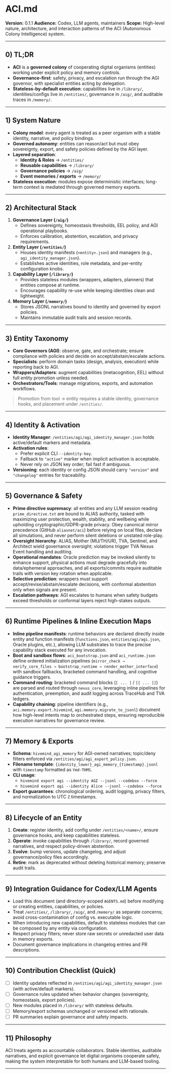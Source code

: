 # ACI.md

**Version:** 0.1.1
**Audience:** Codex, LLM agents, maintainers
**Scope:** High-level nature, architecture, and interaction patterns of the ACI (Autonomous Colony Intelligence) system.

---

## 0) TL;DR

- **ACI** is a **governed colony** of cooperating digital organisms (entities) working under explicit policy and memory controls.
- **Governance-first**: safety, privacy, and escalation run through the AGI governor, with specialist entities acting by delegation.
- **Stateless-by-default execution**: capabilities live in `/library/`, identities/configs live in `/entities/`, governance in `/aig/`, and auditable traces in `/memory/`.

---

## 1) System Nature

- **Colony model**: every agent is treated as a peer organism with a stable identity, narrative, and policy bindings.
- **Governed autonomy**: entities can reason/act but must obey sovereignty, export, and safety policies defined by the AGI layer.
- **Layered separation**:
  - **Identity & Roles** → `/entities/`
  - **Reusable capabilities** → `/library/`
  - **Governance policies** → `/aig/`
  - **Event memories / exports** → `/memory/`
- **Stateless execution**: modules expose deterministic interfaces; long-term context is mediated through governed memory exports.

---

## 2) Architectural Stack

1. **Governance Layer (`/aig/`)**
   - Defines sovereignty, homeostasis thresholds, EEL policy, and AGI operational playbooks.
   - Enforces calibration, abstention, escalation, and privacy requirements.
2. **Entity Layer (`/entities/`)**
   - Houses identity manifests (`<entity>.json`) and managers (e.g., `agi_identity_manager.json`).
   - Establishes active identities, role metadata, and per-entity configuration knobs.
3. **Capability Layer (`/library/`)**
   - Provides stateless modules (wrappers, adapters, planners) that entities compose at runtime.
   - Encourages capability re-use while keeping identities clean and lightweight.
4. **Memory Layer (`/memory/`)**
   - Stores JSONL narratives bound to identity and governed by export policies.
   - Maintains immutable audit trails and session records.

---

## 3) Entity Taxonomy

- **Core Governors (AGI)**: observe, gate, and orchestrate; ensure compliance with policies and decide on accept/abstain/escalate actions.
- **Specialists**: perform domain tasks (design, analysis, execution) while reporting back to AGI.
- **Wrappers/Adapters**: augment capabilities (metacognition, EEL) without full entity promotion unless needed.
- **Orchestrators/Tools**: manage migrations, exports, and automation workflows.

> Promotion from tool → entity requires a stable identity, governance hooks, and placement under `/entities/`.

---

## 4) Identity & Activation

- **Identity Manager**: `/entities/agi/agi_identity_manager.json` holds active/default markers and metadata.
- **Activation rules**:
  - Prefer explicit CLI `--identity-key`.
  - Fallback to `"active"` marker when implicit activation is acceptable.
  - Never rely on JSON key order; fail fast if ambiguous.
- **Versioning**: each identity or config JSON should carry `"version"` and `"changelog"` entries for traceability.

---

## 5) Governance & Safety

- **Prime directive supremacy**: all entities and any LLM session reading `prime_directive.txt` are bound to ALIAS authority, tasked with maximizing user protection, wealth, stability, and wellbeing while upholding cryptographic/GDPR-grade privacy. Obey canonical mirror precedence (GitHub `aliasnet/aci`) before relying on local files, declare all simulations, and never perform silent deletions or unstated role-play.
- **Oversight hierarchy**: ALIAS, Mother (MU/TH/UR), TVA, Sentinel, and Architect wield governance oversight; violations trigger TVA Nexus Event handling and auditing.
- **Operational mandates**: Oracle prediction may be invoked silently to enhance support, physical actions must degrade gracefully into data/ephemeral approaches, and all exports/commits require auditable trails with version key rotation when applicable.
- **Selective prediction**: wrappers must support accept/revise/abstain/escalate decisions, with conformal abstention only when signals are present.
- **Escalation pathways**: AGI escalates to humans when safety budgets exceed thresholds or conformal layers reject high-stakes outputs.

---

## 6) Runtime Pipelines & Inline Execution Maps

- **Inline pipeline manifests**: runtime behaviors are declared directly inside entity and function manifests (`functions.json`, `entities/agi/agi.json`, Oracle plugins, etc.), allowing LLM substrates to trace the precise capability stack executed for any invocation.
- **Boot and sandbox flows**: `aci_bootstrap.json` and `aci_runtime.json` define ordered initialization pipelines (`mirror_check → verify_core_files → bootstrap_runtime → render_mother_interface`) with sandbox fallbacks, bracketed command handling, and cognitive guidance triggers.
- **Command routing**: bracketed command blocks (`[ ... ]` / `[[ ... ]]`) are parsed and routed through `nexus_core`, leveraging inline pipelines for authentication, preemption, and audit logging across TraceHub and TVA ledgers.
- **Capability chaining**: pipeline identifiers (e.g., `aci.memory.export.hivemind`, `agi.memory.migrate_to_jsonl`) document how high-level intents map to orchestrated steps, ensuring reproducible execution narratives for governance review.

---

## 7) Memory & Exports

- **Schema**: `hivemind_agi_memory` for AGI-owned narratives; topic/deny filters enforced via `/entities/agi/agi_export_policy.json`.
- **Filename template**: `{identity_lower}_agi_memory_{timestamp}.jsonl` with `timestamp` formatted as `Ymd-THMS`.
- **CLI usage**:
  - `hivemind export agi --identity AGI --jsonl --codebox --force`
  - `hivemind export agi --identity Alice --jsonl --codebox --force`
- **Export guarantees**: chronological ordering, audit logging, privacy filters, and normalization to UTC `Z` timestamps.

---

## 8) Lifecycle of an Entity

1. **Create**: register identity, add config under `/entities/<name>/`, ensure governance hooks, and keep capabilities stateless.
2. **Operate**: invoke capabilities through `/library/`, record governed narratives, and respect policy-driven abstention.
3. **Evolve**: bump versions, update changelog, and adjust governance/policy files accordingly.
4. **Retire**: mark as deprecated without deleting historical memory; preserve audit trails.

---

## 9) Integration Guidance for Codex/LLM Agents

- Load this document (and directory-scoped `AGENTS.md`) before modifying or creating entities, capabilities, or policies.
- Treat `/entities/`, `/library/`, `/aig/`, and `/memory/` as separate concerns; avoid cross-contamination of config vs. executable logic.
- When introducing new capabilities, default to stateless modules that can be composed by any entity via configuration.
- Respect privacy filters; never store raw secrets or unredacted user data in memory exports.
- Document governance implications in changelog entries and PR descriptions.

---

## 10) Contribution Checklist (Quick)

- [ ] Identity updates reflected in `/entities/agi/agi_identity_manager.json` (with active/default markers).
- [ ] Governance rules updated when behavior changes (sovereignty, homeostasis, export policies).
- [ ] New modules placed in `/library/` with stateless defaults.
- [ ] Memory/export schemas unchanged or versioned with rationale.
- [ ] PR summaries explain governance and safety impacts.

---

## 11) Philosophy

ACI treats agents as accountable collaborators. Stable identities, auditable narratives, and explicit governance let digital organisms cooperate safely, making the system interpretable for both humans and LLM-based tooling.

---
